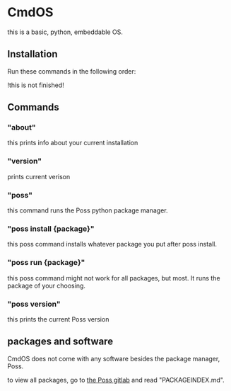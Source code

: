 # CmdOS

this is a basic, python, embeddable OS.

## Installation

Run these commands in the following order:

!this is not finished!


## Commands

### "about"

this prints info about your current installation

### "version"

prints current verison

### "poss"

this command runs the Poss python package manager.

### "poss install {package}"

this poss command installs whatever package you put after poss install.

### "poss run {package}"

this poss command might not work for all packages, but most. It runs the package of your choosing.
### "poss version"

this prints the current Poss version

## packages and software

CmdOS does not come with any software besides the package manager, Poss. 

to view all packages, go to [the Poss gitlab](https://gitlab.com/poss4/poss-package-manager/-/blob/main/PACKAGEINDEX.md?ref_type=heads&plain=0&blame=1) and read "PACKAGEINDEX.md".

